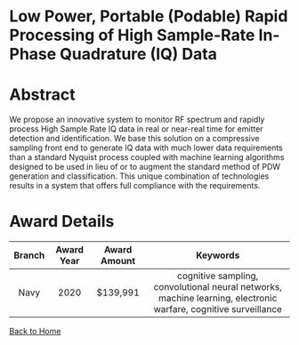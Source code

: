 
Low Power, Portable (Podable) Rapid Processing of High Sample-Rate In-Phase Quadrature (IQ) Data
================================================================================================

# Abstract


We propose an innovative system to monitor RF spectrum and rapidly process High Sample Rate IQ data in real or near-real time for emitter detection and identification. We base this solution on a compressive sampling front end to generate IQ data with much lower data requirements than a standard Nyquist process coupled with machine learning algorithms designed to be used in lieu of or to augment the standard method of PDW generation and classification. This unique combination of technologies results in a system that offers full compliance with the requirements.  

# Award Details

|Branch|Award Year|Award Amount|Keywords|
| :---: | :---: | :---: | :---: |
|Navy|2020|$139,991|cognitive sampling, convolutional neural networks, machine learning, electronic warfare, cognitive surveillance|
  
  


[Back to Home](https://github.com/chrischow/dod_sbir_awards/Reports/JH/#2061)